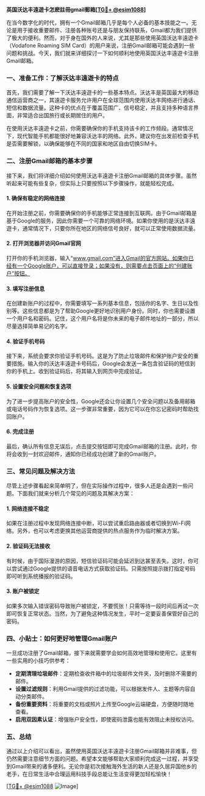 **英国沃达丰遠遊卡怎麽註冊gmail郵箱[[TG💪+ @esim1088](https://t.me/s/esim1088)]**

在当今数字化的时代，拥有一个Gmail邮箱几乎是每个人必备的基本技能之一。无论是用于接收重要邮件、注册各种账号还是与朋友保持联系，Gmail都为我们提供了极大的便利。然而，对于身在国外的人来说，尤其是那些使用英国沃达丰遠遊卡（Vodafone Roaming SIM Card）的用户来说，注册Gmail邮箱可能会遇到一些问题和挑战。今天，我们就来详细探讨一下如何顺利地使用英国沃达丰遠遊卡注册Gmail邮箱。

### 一、准备工作：了解沃达丰遠遊卡的特点

首先，我们需要了解一下沃达丰遠遊卡的一些基本特点。沃达丰是英国最大的移动通信运营商之一，其遠遊卡服务允许用户在全球范围内使用沃达丰网络进行通话、短信和数据流量。这种卡的优点在于覆盖范围广、信号稳定，并且支持多种语言界面，非常适合出国旅行或长期居住的用户。

在使用沃达丰遠遊卡之前，你需要确保你的手机支持该卡的工作频段。通常情况下，现代智能手机都能很好地兼容沃达丰的网络。此外，建议你在出发前检查手机是否需要解锁，以确保能够在不同的国家和地区自由切换SIM卡。

### 二、注册Gmail邮箱的基本步骤

接下来，我们将详细介绍如何使用沃达丰遠遊卡注册Gmail邮箱的具体步骤。虽然听起来可能有些复杂，但实际上只要按照以下步骤操作，就能轻松完成。

#### 1. 确保有稳定的网络连接

在开始注册之前，你需要确保你的手机能够正常连接到互联网。由于Gmail邮箱是基于Google的服务，因此你需要一个可靠的网络环境。如果你使用的是沃达丰遠遊卡，通常情况下，只要你所在地区的网络信号良好，就可以正常使用数据流量。

#### 2. 打开浏览器并访问Gmail官网

打开你的手机浏览器，输入“www.gmail.com”进入Gmail的官方网站。如果你已经有一个Google账户，可以直接登录；如果没有，则需要点击页面上的“创建账户”按钮。

#### 3. 填写注册信息

在创建新账户的过程中，你需要填写一系列基本信息，包括你的名字、生日以及性别等。这些信息都是为了帮助Google更好地识别用户身份。同时，你也需要设置一个用户名和密码。记住，这个用户名将是你未来的电子邮件地址的一部分，所以尽量选择简单易记的名字。

#### 4. 验证手机号码

接下来，系统会要求你验证手机号码。这是为了防止垃圾邮件和保护账户安全的重要措施。输入你的沃达丰遠遊卡号码后，Google会发送一条包含验证码的短信到你的手机上。收到验证码后，将其输入到网页中完成验证。

#### 5. 设置安全问题和恢复选项

为了进一步提高账户的安全性，Google还会让你设置几个安全问题以及备用邮箱或电话号码作为恢复选项。这一步骤非常重要，因为它可以在你忘记密码时帮助找回账户。

#### 6. 完成注册

最后，确认所有信息无误后，点击提交按钮即可完成Gmail邮箱的注册。此时，你将会收到一封欢迎邮件，通知你已经成功创建了新的Gmail账户。

### 三、常见问题及解决方法

尽管上述步骤看起来简单明了，但在实际操作过程中，很多人还是会遇到一些问题。下面我们就来分析几个常见的问题及其解决方案：

#### 1. 网络连接不稳定

如果在注册过程中发现网络连接中断，可以尝试重启路由器或者切换到Wi-Fi网络。另外，也可以考虑更换其他运营商提供的热点服务作为临时解决方案。

#### 2. 验证码无法接收

有时候，由于国际漫游的原因，短信验证码可能会延迟到达甚至丢失。这时，你可以尝试通过Google提供的语音电话方式获取验证码。只需按照提示拨打指定号码即可听到系统播报的验证码。

#### 3. 账户被锁定

如果多次输入错误密码导致账户被锁定，不要慌张！只需等待一段时间后再试一次即可恢复正常状态。当然，为了避免这种情况发生，平时一定要妥善保管好自己的密码。

### 四、小贴士：如何更好地管理Gmail账户

一旦成功注册了Gmail邮箱，接下来就需要学会如何高效地管理和使用它。这里有一些实用的小技巧供参考：

- **定期清理垃圾邮件**：定期检查收件箱中的垃圾邮件文件夹，及时删除不需要的邮件。
- **设置过滤规则**：利用Gmail提供的过滤功能，可以根据发件人、主题等内容自动分类邮件。
- **备份重要资料**：将重要的文档或照片上传至Google云端硬盘，方便随时随地查看。
- **启用双因素认证**：增强账户安全性，即使密码泄露也能有效阻止未授权访问。

### 五、总结

通过以上介绍可以看出，虽然使用英国沃达丰遠遊卡注册Gmail邮箱并非难事，但仍然需要注意细节方面的问题。希望本文能够帮助大家顺利完成这一过程，并享受到Gmail带来的诸多便利。无论你是初次接触海外生活的新人还是久居异国他乡的老手，在日常生活中合理运用科技手段总能让生活变得更加轻松愉快！

[[TG💪+ @esim1088](https://t.me/s/esim1088) ![Image](https://i.postimg.cc/4NQfJmqS/Snipaste-2025-05-13-00-14-12.png)]